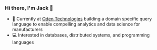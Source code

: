 ### Hi there, I'm Jack 👋

- 🔭 Currently at [Oden Technologies](https://oden.io/) building a domain specific query language to enable compelling analytics and data science for manufacturers
- 💻 Interested in databases, distributed systems, and programming languages
